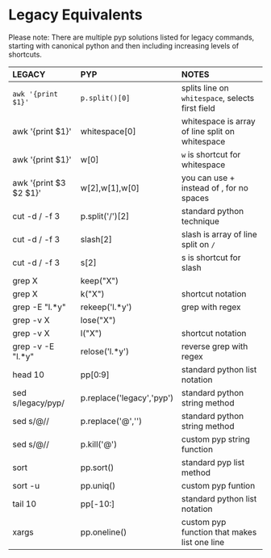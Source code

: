 # Legacy Equivalents

Please note:
There are multiple pyp solutions listed for legacy commands, starting with canonical python
and then including increasing levels of shortcuts.


| LEGACY       | PYP            | NOTES                                      |
|:-------------|:------------------|:-------------------------------------------|
| `awk '{print $1}'`| `p.split()[0]` |splits line on `whitespace`, selects first field|
| awk '{print $1}'| whitespace[0] | whitespace is array of line split on whitespace|
| awk '{print $1}'| w[0] | `w` is shortcut for whitespace|
| awk '{print $3 $2 $1}'| w[2],w[1],w[0] | you can use + instead of , for no spaces|
| cut -d / -f 3 | p.split('/')[2] | standard python technique |
| cut -d / -f 3 | slash[2] |slash  is array of line split on `/` |
| cut -d / -f 3 | s[2] | s is shortcut for slash|
| grep X       | keep("X")         |                                            |
| grep X       | k("X")         | shortcut notation
| grep -E "l.*y" | rekeep('l.*y') | grep with regex | 
| grep -v X    | lose("X")         | |
| grep -v X    | l("X")         | shortcut notation|
| grep -v -E "l.*y" | relose('l.*y') | reverse grep with regex |
| head 10 | pp[0:9] |standard python list notation|
|sed s/legacy/pyp/ | p.replace('legacy','pyp') | standard python string method|
|sed s/@// | p.replace('@','') | standard python string method|
|sed s/@// | p.kill('@') | custom pyp string function| 
| sort | pp.sort()|standard pyp list method|
|sort -u| pp.uniq()| custom pyp funtion|
|tail 10| pp[-10:]|standard python list notation| 
|xargs | pp.oneline() | custom pyp function that makes list one line |

